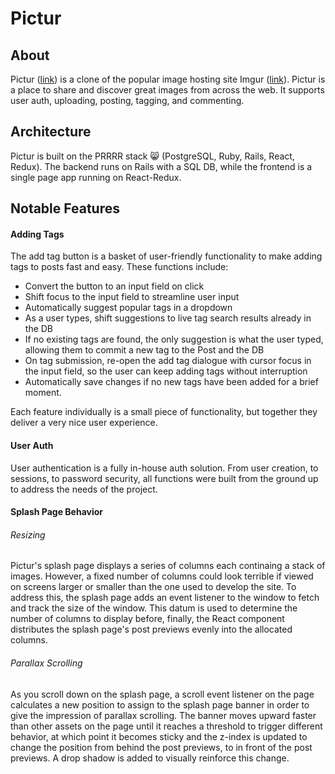 # Pictur

## About
Pictur ([link](https://pictur-9000.herokuapp.com/#/ "link")) is a clone of the popular image hosting site Imgur ([link](https://imgur.com/ "link")).  Pictur is a place to share and discover great images from across the web.  It supports user auth, uploading, posting, tagging, and commenting.

## Architecture
Pictur is built on the PRRRR stack :smile_cat: (PostgreSQL, Ruby, Rails, React, Redux).  The backend runs on Rails with a SQL DB, while the frontend is a single page app running on React-Redux.

## Notable Features

#### Adding Tags

The add tag button is a basket of user-friendly functionality to make adding tags to posts fast and easy.  These functions include:
 * Convert the button to an input field on click
 * Shift focus to the input field to streamline user input
 * Automatically suggest popular tags in a dropdown
 * As a user types, shift suggestions to live tag search results already in the DB
 * If no existing tags are found, the only suggestion is what the user typed, allowing them to commit a new tag to the Post and the DB
 * On tag submission, re-open the add tag dialogue with cursor focus in the input field, so the user can keep adding tags without interruption
 * Automatically save changes if no new tags have been added for a brief moment.

Each feature individually is a small piece of functionality, but together they deliver a very nice user experience.

#### User Auth

User authentication is a fully in-house auth solution.  From user creation, to sessions, to password security, all functions were built from the ground up to address the needs of the project.

#### Splash Page Behavior

###### Resizing

Pictur's splash page displays a series of columns each continaing a stack of images.  However, a fixed number of columns could look terrible if viewed on screens larger or smaller than the one used to develop the site.  To address this, the splash page adds an event listener to the window to fetch and track the size of the window.  This datum is used to determine the number of columns to display before, finally, the React component distributes the splash page's post previews evenly into the allocated columns.

###### Parallax Scrolling

As you scroll down on the splash page, a scroll event listener on the page calculates a new position to assign to the splash page banner in order to give the impression of parallax scrolling.  The banner moves upward faster than other assets on the page until it reaches a threshold to trigger different behavior, at which point it becomes sticky and the z-index is updated to change the position from behind the post previews, to in front of the post previews.  A drop shadow is added to visually reinforce this change.
